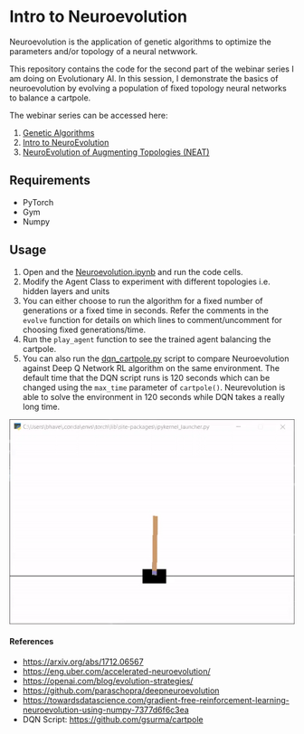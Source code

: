 # Intro to Neuroevolution

Neuroevolution is the application of genetic algorithms to optimize the parameters and/or topology of a neural netwwork.

This repository contains the code for the second part of the webinar series I am doing on Evolutionary AI. In this session, I demonstrate the basics of neuroevolution by evolving a population of fixed topology neural networks to balance a cartpole.

The webinar series can be accessed here:
1. [Genetic Algorithms](https://www.meetup.com/Disrupt-4-0/events/271033356/)
2. [Intro to NeuroEvolution](https://www.meetup.com/Disrupt-4-0/events/zfsxrrybcjbbc/)
3. [NeuroEvolution of Augmenting Topologies (NEAT)](https://www.meetup.com/Disrupt-4-0/events/271212059/)

## Requirements
* PyTorch
* Gym
* Numpy

## Usage
1. Open and the [Neuroevolution.ipynb](Neuroevolution.ipynb) and run the code cells.
2. Modify the Agent Class to experiment with different topologies i.e. hidden layers and units
3. You can either choose to run the algorithm for a fixed number of generations or a fixed time in seconds. Refer the comments in the `evolve` function for details on which lines to comment/uncomment for choosing fixed generations/time.
4. Run the `play_agent` function to see the trained agent balancing the cartpole.
5. You can also run the [dqn_cartpole.py](dqn_cartpole.py) script to compare Neuroevolution against Deep Q Network RL algorithm on the same environment. The default time that the DQN script runs is 120 seconds which can be changed using the `max_time` parameter of `cartpole()`. Neurevolution is able to solve the environment in 120 seconds while DQN takes a really long time.

![Neuroevolution CartPole](neuroevolution_cartpole_gif.gif)

#### References
* https://arxiv.org/abs/1712.06567
* https://eng.uber.com/accelerated-neuroevolution/
* https://openai.com/blog/evolution-strategies/ 
* https://github.com/paraschopra/deepneuroevolution
* https://towardsdatascience.com/gradient-free-reinforcement-learning-neuroevolution-using-numpy-7377d6f6c3ea
* DQN Script: https://github.com/gsurma/cartpole